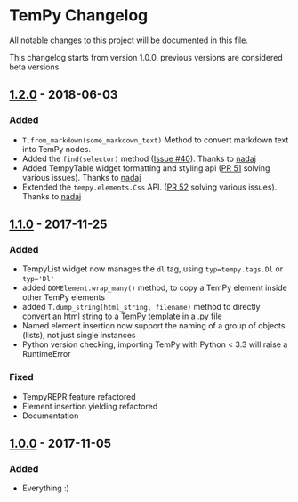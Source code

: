 # TemPy Changelog

All notable changes to this project will be documented in this file.

This changelog starts from version 1.0.0, previous versions are considered beta versions.

## [1.2.0](https://github.com/Hrabal/TemPy/compare/1.1.0...1.2.0) - 2018-06-03

### Added
- `T.from_markdown(some_markdown_text)` Method to convert markdown text into TemPy nodes.
- Added the `find(selector)` method ([Issue #40](https://github.com/Hrabal/TemPy/issues/40)). Thanks to [nadaj](https://github.com/nadaj)
- Added TempyTable widget formatting and styling api ([PR 51](https://github.com/Hrabal/TemPy/pull/51) solving various issues). Thanks to [nadaj](https://github.com/nadaj)
- Extended the `tempy.elements.Css` API. ([PR 52](https://github.com/Hrabal/TemPy/pull/52) solving various issues). Thanks to [nadaj](https://github.com/nadaj)

## [1.1.0](https://github.com/Hrabal/TemPy/compare/6cde4add75bcde5c23614573980caf7684bae76b...master) - 2017-11-25

### Added
- TempyList widget now manages the `dl` tag, using `typ=tempy.tags.Dl` or `typ='Dl'`
- added `DOMElement.wrap_many()` method, to copy a TemPy element inside other TemPy elements
- added `T.dump_string(html_string, filename)` method to directly convert an html string to a TemPy template in a .py file
- Named element insertion now support the naming of a group of objects (lists), not just single instances
- Python version checking, importing TemPy with Python < 3.3 will raise a RuntimeError

### Fixed
- TempyREPR feature refactored
- Element insertion yielding refactored
- Documentation

## [1.0.0](https://github.com/Hrabal/TemPy/compare/d6a5e155b26a48d17bf1b26863b32f4a449ec12d...6cde4add75bcde5c23614573980caf7684bae76b) - 2017-11-05

### Added
- Everything :)
